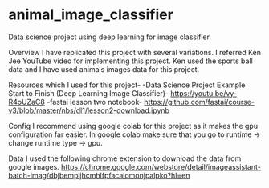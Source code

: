 # animal_image_classifier
Data science project using deep learning for image classifier.

Overview
I have replicated this project with several variations. I referred Ken Jee YouTube video for implementing this project. Ken used the sports ball data and I have used animals images data for this project.

Resources which I used for this project-
-Data Science Project Example Start to Finish (Deep Learning Image Classifier)- https://youtu.be/vy-R4oUZaC8
-fastai lesson two notebook- https://github.com/fastai/course-v3/blob/master/nbs/dl1/lesson2-download.ipynb


Config
I recommend using google colab for this project as it makes the gpu configuration far easier. In google colab make sure that you go to runtime -> change runtime type -> gpu.

Data
I used the following chrome extension to download the data from google images. https://chrome.google.com/webstore/detail/imageassistant-batch-imag/dbjbempljhcmhlfpfacalomonjpalpko?hl=en
